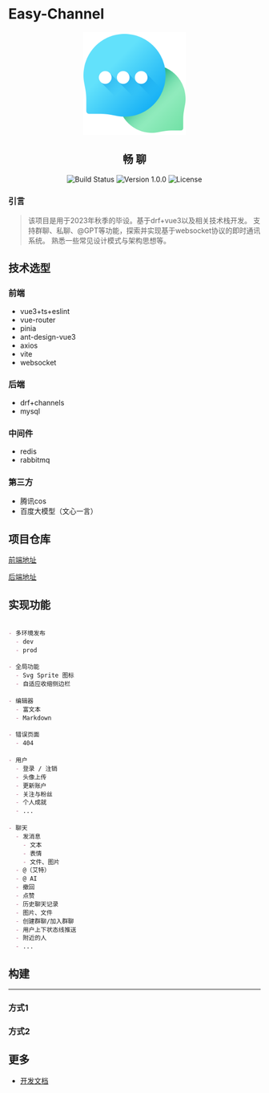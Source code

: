 # Easy-Channel



<center>
    <img src="./assets/chat.png" alt="chat" style="zoom:40%;" />

## 畅 聊
![Build Status](https://img.shields.io/badge/build-passing-green.svg)
![Version 1.0.0](https://img.shields.io/badge/version-1.0.0-yellow.svg)
![License](https://img.shields.io/badge/license-GPL3.0-blue.svg)

</center>

### 引言
> 该项目是用于2023年秋季的毕设。基于drf+vue3以及相关技术栈开发。
> 支持群聊、私聊、@GPT等功能，探索并实现基于websocket协议的即时通讯系统。
> 熟悉一些常见设计模式与架构思想等。

## 技术选型

### 前端

-   vue3+ts+eslint
-   vue-router
-   pinia
-   ant-design-vue3
-   axios
-   vite
-   websocket

### 后端

-   drf+channels
-   mysql

### 中间件

-   redis
-   rabbitmq

### 第三方

-   腾讯cos
-   百度大模型（文心一言）

## 项目仓库

[前端地址]()

[后端地址](https://github.com/lzb200244/easychannel-back/tree/dev)

## 实现功能

```markdown

- 多环境发布
  - dev
  - prod
  
- 全局功能
  - Svg Sprite 图标
  - 自适应收缩侧边栏
  
- 编辑器
  - 富文本
  - Markdown
  
- 错误页面
  - 404
  
- 用户
  - 登录 / 注销
  - 头像上传
  - 更新账户
  - 关注与粉丝
  - 个人成就
  - ... 

- 聊天
  - 发消息
  	- 文本
  	- 表情
  	- 文件、图片
  - @（艾特） 
  - @ AI
  - 撤回
  - 点赞
  - 历史聊天记录
  - 图片、文件
  - 创建群聊/加入群聊
  - 用户上下状态线推送
  - 附近的人
  - ... 

```





## 构建

---

### 方式1



### 方式2



## 更多

- [开发文档](https://note.youdao.com/s/2o2RLOit)
